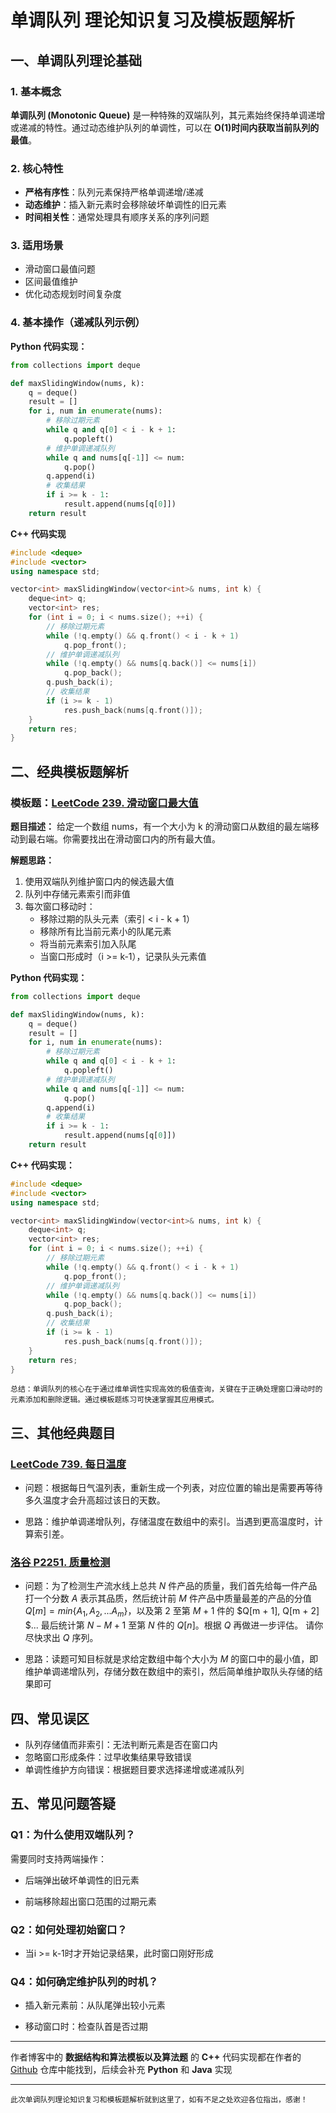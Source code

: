 # 单调队列 理论知识复习及模板题解析

## 一、单调队列理论基础

### 1. 基本概念
**单调队列 (Monotonic Queue)** 是一种特殊的双端队列，其元素始终保持单调递增或递减的特性。通过动态维护队列的单调性，可以在 **O(1)时间内获取当前队列的最值**。

### 2. 核心特性
- **严格有序性**：队列元素保持严格单调递增/递减
- **动态维护**：插入新元素时会移除破坏单调性的旧元素
- **时间相关性**：通常处理具有顺序关系的序列问题

### 3. 适用场景
- 滑动窗口最值问题
- 区间最值维护
- 优化动态规划时间复杂度

### 4. 基本操作（递减队列示例）
**Python 代码实现：**
```py
from collections import deque

def maxSlidingWindow(nums, k):
    q = deque()
    result = []
    for i, num in enumerate(nums):
        # 移除过期元素
        while q and q[0] < i - k + 1:
            q.popleft()
        # 维护单调递减队列
        while q and nums[q[-1]] <= num:
            q.pop()
        q.append(i)
        # 收集结果
        if i >= k - 1:
            result.append(nums[q[0]])
    return result
```
**C++ 代码实现**
```cpp
#include <deque>
#include <vector>
using namespace std;

vector<int> maxSlidingWindow(vector<int>& nums, int k) {
    deque<int> q;
    vector<int> res;
    for (int i = 0; i < nums.size(); ++i) {
        // 移除过期元素
        while (!q.empty() && q.front() < i - k + 1)
            q.pop_front();
        // 维护单调递减队列
        while (!q.empty() && nums[q.back()] <= nums[i])
            q.pop_back();
        q.push_back(i);
        // 收集结果
        if (i >= k - 1)
            res.push_back(nums[q.front()]);
    }
    return res;
}
```
## 二、经典模板题解析

### 模板题：[LeetCode 239. 滑动窗口最大值](https://leetcode.cn/problems/sliding-window-maximum/description/)
**题目描述：** 给定一个数组 nums，有一个大小为 k 的滑动窗口从数组的最左端移动到最右端。你需要找出在滑动窗口内的所有最大值。

**解题思路：**
1. 使用双端队列维护窗口内的候选最大值
2. 队列中存储元素索引而非值
3. 每次窗口移动时：
   - 移除过期的队头元素（索引 < i - k + 1）
   - 移除所有比当前元素小的队尾元素
   - 将当前元素索引加入队尾
   - 当窗口形成时（i >= k-1），记录队头元素值

**Python 代码实现：**
```py
from collections import deque

def maxSlidingWindow(nums, k):
    q = deque()
    result = []
    for i, num in enumerate(nums):
        # 移除过期元素
        while q and q[0] < i - k + 1:
            q.popleft()
        # 维护单调递减队列
        while q and nums[q[-1]] <= num:
            q.pop()
        q.append(i)
        # 收集结果
        if i >= k - 1:
            result.append(nums[q[0]])
    return result
```
**C++ 代码实现：**
```cpp
#include <deque>
#include <vector>
using namespace std;

vector<int> maxSlidingWindow(vector<int>& nums, int k) {
    deque<int> q;
    vector<int> res;
    for (int i = 0; i < nums.size(); ++i) {
        // 移除过期元素
        while (!q.empty() && q.front() < i - k + 1)
            q.pop_front();
        // 维护单调递减队列
        while (!q.empty() && nums[q.back()] <= nums[i])
            q.pop_back();
        q.push_back(i);
        // 收集结果
        if (i >= k - 1)
            res.push_back(nums[q.front()]);
    }
    return res;
}
```

`总结：单调队列的核心在于通过维单调性实现高效的极值查询，关键在于正确处理窗口滑动时的元素添加和删除逻辑。通过模板题练习可快速掌握其应用模式。`

## 三、其他经典题目
### [LeetCode 739. 每日温度](https://leetcode.cn/problems/daily-temperatures/description/)
- 问题：根据每日气温列表，重新生成一个列表，对应位置的输出是需要再等待多久温度才会升高超过该日的天数。

- 思路：维护单调递增队列，存储温度在数组中的索引。当遇到更高温度时，计算索引差。

### [洛谷 P2251. 质量检测](https://www.luogu.com.cn/problem/P2251)
- 问题：为了检测生产流水线上总共 $N$ 件产品的质量，我们首先给每一件产品打一个分数 $A$ 表示其品质，然后统计前 $M$ 件产品中质量最差的产品的分值 $Q[m] = min\{A_1, A_2, ... A_m\}$，以及第 2 至第 $M + 1$ 件的 $Q[m + 1], Q[m + 2] $... 最后统计第 $N - M + 1$ 至第 $N$ 件的 $Q[n]$。根据 $Q$ 再做进一步评估。
请你尽快求出 $Q$ 序列。

- 思路：读题可知目标就是求给定数组中每个大小为 $M$ 的窗口中的最小值，即维护单调递增队列，存储分数在数组中的索引，然后简单维护取队头存储的结果即可

## 四、常见误区
- 队列存储值而非索引：无法判断元素是否在窗口内
- 忽略窗口形成条件：过早收集结果导致错误
- 单调性维护方向错误：根据题目要求选择递增或递减队列  

## 五、常见问题答疑
### Q1：为什么使用双端队列？
需要同时支持两端操作：

- 后端弹出破坏单调性的旧元素

- 前端移除超出窗口范围的过期元素

### Q2：如何处理初始窗口？
- 当i >= k-1时才开始记录结果，此时窗口刚好形成

### Q4：如何确定维护队列的时机？
- 插入新元素前：从队尾弹出较小元素

- 移动窗口时：检查队首是否过期
***
作者博客中的 **数据结构和算法模板以及算法题** 的 **C++** 代码实现都在作者的 [Github](https://github.com/BrainWen1) 仓库中能找到，后续会补充 **Python** 和 **Java** 实现
***
`此次单调队列理论知识复习和模板题解析就到这里了，如有不足之处欢迎各位指出，感谢！`